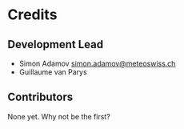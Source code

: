 # Credits

## Development Lead

- Simon Adamov <simon.adamov@meteoswiss.ch>
- Guillaume van Parys

## Contributors

None yet. Why not be the first?
